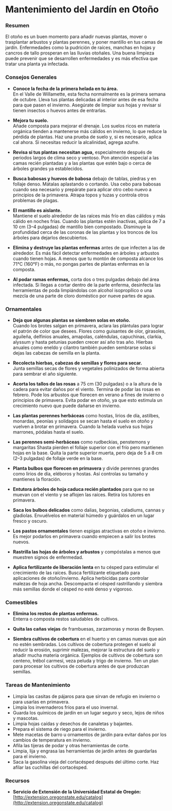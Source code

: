 # Mantenimiento del Jardín en Otoño

### Resumen

El otoño es un buen momento para añadir nuevas plantas, mover o trasplantar arbustos y plantas perennes, y poner mantillo en tus camas de jardín. Enfermedades como la pudrición de raíces, manchas en hojas y cancros de tallo prosperan en las lluvias otoñales. Una buena limpieza puede prevenir que se desarrollen enfermedades y es más efectiva que tratar una planta ya infectada.

### Consejos Generales

- **Conoce la fecha de la primera helada en tu área.**  
  En el Valle de Willamette, esta fecha normalmente es la primera semana de octubre. Lleva tus plantas delicadas al interior antes de esa fecha para que pasen el invierno. Asegúrate de limpiar sus hojas y revisar si tienen insectos o huevos antes de entrarlas.

- **Mejora tu suelo.**  
  Añade composta para mejorar el drenaje. Los suelos ricos en materia orgánica tienden a mantenerse más cálidos en invierno, lo que reduce la pérdida de plantas. Haz una prueba de suelo y, si es necesario, aplica cal ahora. Si necesitas reducir la alcalinidad, agrega azufre.

- **Revisa si tus plantas necesitan agua,** especialmente después de periodos largos de clima seco y ventoso. Pon atención especial a las camas recién plantadas y a las plantas que estén bajo o cerca de árboles grandes ya establecidos.

- **Busca babosas y huevos de babosa** debajo de tablas, piedras y en follaje denso. Mátalas aplastando o cortando. Usa cebo para babosas cuando sea necesario y prepárate para aplicar otro cebo nuevo a principios de la primavera. Atrapa topos y tuzas y controla otros problemas de plagas.

- **El mantillo es aislante.**  
  Mantiene el suelo alrededor de las raíces más frío en días cálidos y más cálido en noches frías. Cuando las plantas estén inactivas, aplica de 7 a 10 cm (3–4 pulgadas) de mantillo bien compostado. Disminuye la profundidad cerca de las coronas de las plantas y los troncos de los árboles para dejarlos descubiertos.

- **Elimina y destruye las plantas enfermas** antes de que infecten a las de alrededor. Es más fácil detectar enfermedades en árboles y arbustos cuando tienen hojas. A menos que tu montón de composta alcance los 71°C (160°F) o más, no pongas partes de plantas enfermas en la composta.

- **Al podar ramas enfermas,** corta dos o tres pulgadas debajo del área infectada. Si llegas a cortar dentro de la parte enferma, desinfecta las herramientas de poda limpiándolas con alcohol isopropílico o una mezcla de una parte de cloro doméstico por nueve partes de agua.

### Ornamentales

- **Deja que algunas plantas se siembren solas en otoño.**  
  Cuando los brotes salgan en primavera, aclara las plántulas para lograr el patrón de color que desees. Flores como guisantes de olor, girasoles, aguileña, delfinios anuales, amapolas, caléndulas, capuchinas, clarkia, alyssum y hasta petunias pueden crecer así año tras año. Hierbas anuales como eneldo y cilantro también pueden sembrarse solas si dejas las cabezas de semilla en la planta.

- **Recolecta hierbas, cabezas de semillas y flores para secar.**  
  Junta semillas secas de flores y vegetales polinizados de forma abierta para sembrar el año siguiente.

- **Acorta los tallos de las rosas** a 75 cm (30 pulgadas) o a la altura de la cadera para evitar daños por el viento. Termina de podar las rosas en febrero. Pode los arbustos que florecen en verano a fines de invierno o principios de primavera. Evita podar en otoño, ya que esto estimula un crecimiento nuevo que puede dañarse en invierno.

- **Las plantas perennes herbáceas** como hostas, lirios de día, astilbes, monardas, peonías y solidagos se secan hasta el suelo en otoño y vuelven a brotar en primavera. Cuando la helada vuelva sus hojas marrones, pódalas hasta el suelo.

- **Las perennes semi-herbáceas** como rudbeckias, penstemons y margaritas Shasta pierden el follaje superior con el frío pero mantienen hojas en la base. Quita la parte superior muerta, pero deja de 5 a 8 cm (2–3 pulgadas) de follaje verde en la base.

- **Planta bulbos que florecen en primavera** y divide perennes grandes como lirios de día, eléboros y hostas. Así controlas su tamaño y mantienes la floración.

- **Entutora árboles de hoja caduca recién plantados** para que no se muevan con el viento y se aflojen las raíces. Retira los tutores en primavera.

- **Saca los bulbos delicados** como dalias, begonias, caladiums, cannas y gladiolas. Envuélvelos en material húmedo y guárdalos en un lugar fresco y oscuro.

- **Los pastos ornamentales** tienen espigas atractivas en otoño e invierno. Es mejor podarlos en primavera cuando empiecen a salir los brotes nuevos.

- **Rastrilla las hojas de árboles y arbustos** y compóstalas a menos que muestren signos de enfermedad.

- **Aplica fertilizante de liberación lenta** en tu césped para estimular el crecimiento de las raíces. Busca fertilizante etiquetado para aplicaciones de otoño/invierno. Aplica herbicidas para controlar malezas de hoja ancha. Descompacta el césped rastrillando y siembra más semillas donde el césped no esté denso y vigoroso.

### Comestibles

- **Elimina los restos de plantas enfermas.**  
  Enterra o composta restos saludables de cultivos.

- **Quita las cañas viejas** de frambuesas, zarzamoras y moras de Boysen.

- **Siembra cultivos de cobertura** en el huerto y en camas nuevas que aún no estén sembradas. Los cultivos de cobertura protegen el suelo al reducir la erosión, suprimir malezas, mejorar la estructura del suelo y añadir mucha materia orgánica. Ejemplos de cultivos de cobertura son centeno, trébol carmesí, veza peluda y trigo de invierno. Ten un plan para procesar los cultivos de cobertura antes de que produzcan semillas.

### Tareas de Mantenimiento

- Limpia las casitas de pájaros para que sirvan de refugio en invierno o para usarlas en primavera.
- Limpia los invernaderos fríos para el uso invernal.
- Guarda los químicos de jardín en un lugar seguro y seco, lejos de niños y mascotas.
- Limpia hojas caídas y desechos de canaletas y bajantes.
- Prepara el sistema de riego para el invierno.
- Mete macetas de barro u ornamentos de jardín para evitar daños por los cambios de temperatura en invierno.
- Afila las tijeras de podar y otras herramientas de corte.
- Limpia, lija y engrasa las herramientas de jardín antes de guardarlas para el invierno.
- Saca la gasolina vieja del cortacésped después del último corte. Haz afilar las cuchillas del cortacésped.

### Recursos

- **Servicio de Extensión de la Universidad Estatal de Oregón:**  
  [http://extension.oregonstate.edu/catalog](http://extension.oregonstate.edu/catalog)
